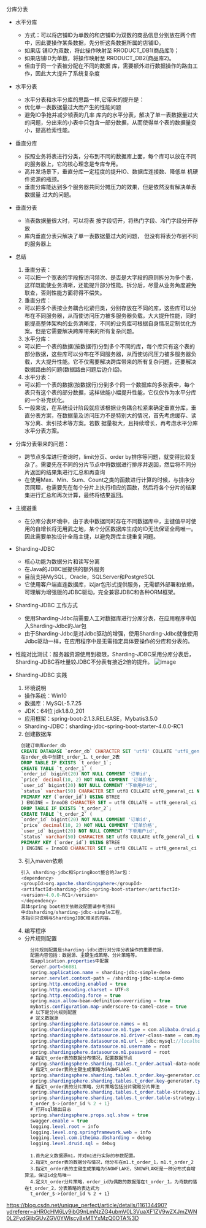 分库分表
- 水平分库
  - 方式：可以将店铺ID为单数的和店铺ID为双数的商品信息分别放在两个库中，因此要操作某条数据，先分析这条数据所属的店铺ID。
   - 如果店 铺ID为双数，将此操作映射至 RRODUCT_DB1(商品库1)；
   - 如果店铺ID为单数，将操作映射至 RRODUCT_DB2(商品库2)。
   - 但由于同一个表被分配在不同的数据 库，需要额外进行数据操作的路由工作，因此大大提升了系统复杂度
- 水平分表
  - 水平分表和水平分库的思路一样,它带来的提升是：
   - 优化单一表数据量过大而产生的性能问题
   - 避免IO争抢并减少锁表的几率 库内的水平分表，解决了单一表数据量过大的问题，分出来的小表中只包含一部分数据，从而使得单个表的数据量变小，提高检索性能。
- 垂直分库
  - 按照业务将表进行分类，分布到不同的数据库上面，每个库可以放在不同的服务器上，它的核心理念是专库专用。
  - 高并发场景下，垂直分库一定程度的提升IO、数据库连接数、降低单 机硬件资源的瓶颈。
  - 垂直分库能达到多个服务器共同分摊压力的效果，但是依然没有解决单表数据量 过大的问题。
- 垂直分表
  - 当表数据量很大时，可以将表 按字段切开，将热门字段、冷门字段分开存放
  - 库内垂直分表只解决了单一表数据量过大的问题， 但没有将表分布到不同的服务器上

- 总结
  1. 垂直分表：
   - 可以把一个宽表的字段按访问频次、是否是大字段的原则拆分为多个表，这样既能使业务清晰，还能提升部分性能。拆分后，尽量从业务角度避免联查，否则性能方面将得不偿失。
  2. 垂直分库：
   - 可以把多个表按业务耦合松紧归类，分别存放在不同的库，这些库可以分布在不同服务器，从而使访问压力被多服务器负载，大大提升性能，同时能提高整体架构的业务清晰度，不同的业务库可根据自身情况定制优化方案。但是它需要解决跨库带来的所有复杂问题。
  3. 水平分库：
   - 可以把一个表的数据(按数据行)分到多个不同的库，每个库只有这个表的部分数据，这些库可以分布在不同服务器，从而使访问压力被多服务器负载，大大提升性能。它不仅需要解决跨库带来的所有复杂问题，还要解决数据路由的问题(数据路由问题后边介绍)。
  4. 水平分表：
   - 可以把一个表的数据(按数据行)分到多个同一个数据库的多张表中，每个表只有这个表的部分数据，这样做能小幅提升性能，它仅仅作为水平分库的一个补充优化。
  5. 一般来说，在系统设计阶段就应该根据业务耦合松紧来确定垂直分库，垂直分表方案，在数据量及访问压力不是特别大的情况，首先考虑缓存、读写分离、索引技术等方案。若数
据量极大，且持续增长，再考虑水平分库水平分表方案。

- 分库分表带来的问题：
  - 跨节点多库进行查询时，limit分页、order by排序等问题，就变得比较复杂了。需要先在不同的分片节点中将数据进行排序并返回，然后将不同分片返回的结果集进行汇总和再查询
   - 在使用Max、Min、Sum、Count之类的函数进行计算的时候，与排序分页同理，也需要先在每个分片上执行相应的函数，然后将各个分片的结果集进行汇总和再次计算，最终将结果返回。

- 主键避重
  - 在分库分表环境中，由于表中数据同时存在不同数据库中，主键值平时使用的自增长将无用武之地，某个分区数据库生成的ID无法保证全局唯一。因此需要单独设计全局主键，以避免跨库主键重复问题。


- Sharding-JDBC 
  - 核心功能为数据分片和读写分离
  - 在Java的JDBC层提供的额外服务
  - 目前支持MySQL，Oracle，SQLServer和PostgreSQL
  - 它使用客户端直连数据库，以jar包形式提供服务，无需额外部署和依赖，可理解为增强版的JDBC驱动，完全兼容JDBC和各种ORM框架。

- Sharding-JDBC 工作方式
  - 使用Sharding-Jdbc前需要人工对数据库进行分库分表，在应用程序中加入Sharding-Jdbc的Jar包
  - 由于Sharding-Jdbc是对Jdbc驱动的增强，使用Sharding-Jdbc就像使用Jdbc驱动一样，在应用程序中是无需指定具体要操作的分库和分表的。

- 性能对比测试：服务器资源使用到极限，Sharding-JDBC采用分库分表后，Sharding-JDBC吞吐量较JDBC不分表有接近2倍的提升。
![image](https://github.com/wushaohuang/bestworld/assets/99949764/d46adfcd-4bc5-487d-b231-c61305a400a5)


- Sharding-JDBC 实践
  1. 环境说明
    - 操作系统：Win10
    - 数据库：MySQL-5.7.25
    - JDK：64位 jdk1.8.0_201
    - 应用框架：spring-boot-2.1.3.RELEASE，Mybatis3.5.0
    - Sharding-JDBC：sharding-jdbc-spring-boot-starter-4.0.0-RC1
  2. 创建数据库
    ```sql
      创建订单库order_db
      CREATE DATABASE `order_db` CHARACTER SET 'utf8' COLLATE 'utf8_general_ci';
      在order_db中创建t_order_1、t_order_2表
      DROP TABLE IF EXISTS `t_order_1`;
      CREATE TABLE `t_order_1` (
      `order_id` bigint(20) NOT NULL COMMENT '订单id',
      `price` decimal(10, 2) NOT NULL COMMENT '订单价格',
      `user_id` bigint(20) NOT NULL COMMENT '下单用户id',
      `status` varchar(50) CHARACTER SET utf8 COLLATE utf8_general_ci NOT NULL COMMENT '订单状态',
      PRIMARY KEY (`order_id`) USING BTREE
      ) ENGINE = InnoDB CHARACTER SET = utf8 COLLATE = utf8_general_ci ROW_FORMAT = Dynamic;
      DROP TABLE IF EXISTS `t_order_2`;
      CREATE TABLE `t_order_2` (
      `order_id` bigint(20) NOT NULL COMMENT '订单id',
      `price` decimal(10, 2) NOT NULL COMMENT '订单价格',
      `user_id` bigint(20) NOT NULL COMMENT '下单用户id',
      `status` varchar(50) CHARACTER SET utf8 COLLATE utf8_general_ci NOT NULL COMMENT '订单状态',
      PRIMARY KEY (`order_id`) USING BTREE
      ) ENGINE = InnoDB CHARACTER SET = utf8 COLLATE = utf8_general_ci ROW_FORMAT = Dynamic;
    ```
  3. 引入maven依赖
    ```java
      引入 sharding-jdbc和SpringBoot整合的Jar包：
      <dependency>
      <groupId>org.apache.shardingsphere</groupId>
      <artifactId>sharding‐jdbc‐spring‐boot‐starter</artifactId>
      <version>4.0.0‐RC1</version>
      </dependency>
      具体spring boot相关依赖及配置请参考资料
      中dbsharding/sharding-jdbc-simple工程，
      本指引只说明与ShardingJDBC相关的内容。
    ```
  4. 编写程序
    - 分片规则配置
      ```java
        分片规则配置是sharding-jdbc进行对分库分表操作的重要依据，
        配置内容包括：数据源、主键生成策略、分片策略等。
        在application.properties中配置
        server.port=56081
        spring.application.name = sharding‐jdbc‐simple‐demo
        server.servlet.context‐path = /sharding‐jdbc‐simple‐demo
        spring.http.encoding.enabled = true
        spring.http.encoding.charset = UTF‐8
        spring.http.encoding.force = true
        spring.main.allow‐bean‐definition‐overriding = true
        mybatis.configuration.map‐underscore‐to‐camel‐case = true
        # 以下是分片规则配置
        # 定义数据源
        spring.shardingsphere.datasource.names = m1
        spring.shardingsphere.datasource.m1.type = com.alibaba.druid.pool.DruidDataSource
        spring.shardingsphere.datasource.m1.driver‐class‐name = com.mysql.jdbc.Driver
        spring.shardingsphere.datasource.m1.url = jdbc:mysql://localhost:3306/order_db?useUnicode=true
        spring.shardingsphere.datasource.m1.username = root
        spring.shardingsphere.datasource.m1.password = root
        # 指定t_order表的数据分布情况，配置数据节点
        spring.shardingsphere.sharding.tables.t_order.actual‐data‐nodes = m1.t_order_$‐>{1..2}
        # 指定t_order表的主键生成策略为SNOWFLAKE
        spring.shardingsphere.sharding.tables.t_order.key‐generator.column=order_id
        spring.shardingsphere.sharding.tables.t_order.key‐generator.type=SNOWFLAKE
        # 指定t_order表的分片策略，分片策略包括分片键和分片算法
        spring.shardingsphere.sharding.tables.t_order.table‐strategy.inline.sharding‐column = order_id
        spring.shardingsphere.sharding.tables.t_order.table‐strategy.inline.algorithm‐expression =
        t_order_$‐>{order_id % 2 + 1}
        # 打开sql输出日志
        spring.shardingsphere.props.sql.show = true
        swagger.enable = true
        logging.level.root = info
        logging.level.org.springframework.web = info
        logging.level.com.itheima.dbsharding = debug
        logging.level.druid.sql = debug
      ```
      ```
        1.首先定义数据源m1，并对m1进行实际的参数配置。
        2.指定t_order表的数据分布情况，他分布在m1.t_order_1，m1.t_order_2
        3.指定t_order表的主键生成策略为SNOWFLAKE，SNOWFLAKE是一种分布式自增算法，保证id全局唯一
        4.定义t_order分片策略，order_id为偶数的数据落在t_order_1，为奇数的落在t_order_2，分表策略的表达式为
        t_order_$->{order_id % 2 + 1}
      ```
      
      
      
https://blog.csdn.net/unique_perfect/article/details/116134490?ydreferer=aHR0cHM6Ly9ibG9nLmNzZG4ubmV0L3VuaXF1ZV9wZXJmZWN0L2FydGljbGUvZGV0YWlscy8xMTYxMzQ0OTA%3D






